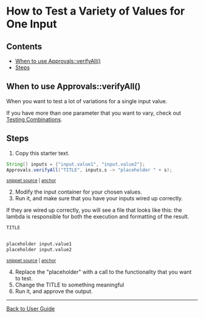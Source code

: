<a id="top"></a>

# How to Test a Variety of Values for One Input

<!-- toc -->
## Contents

  * [When to use Approvals::verifyAll()](#when-to-use-approvalsverifyall)
  * [Steps](#steps)<!-- endToc -->

## When to use Approvals::verifyAll()

When you want to test a lot of variations for a single input value.

If you have more than one parameter that you want to vary, check out [Testing Combinations](TestCombinations.md#top).

## Steps

1. Copy this starter text.

<!-- snippet: VerifyAllStartingPoint -->
<a id='snippet-verifyallstartingpoint'></a>
```java
String[] inputs = {"input.value1", "input.value2"};
Approvals.verifyAll("TITLE", inputs,s -> "placeholder " + s);
```
<sup><a href='/approvaltests-tests/src/test/java/org/approvaltests/ApprovalsTest.java#L40-L43' title='Snippet source file'>snippet source</a> | <a href='#snippet-verifyallstartingpoint' title='Start of snippet'>anchor</a></sup>
<!-- endSnippet -->

2. Modify the input container for your chosen values.
3. Run it, and make sure that you have your inputs wired up correctly.

If they are wired up correctly, you will see a file that looks like this: the lambda is responsible for both the execution and formatting of the result.

<!-- snippet: ApprovalsTest.verifyAllTemplate.approved.txt -->
<a id='snippet-ApprovalsTest.verifyAllTemplate.approved.txt'></a>
```txt
TITLE


placeholder input.value1
placeholder input.value2
```
<sup><a href='/approvaltests-tests/src/test/java/org/approvaltests/ApprovalsTest.verifyAllTemplate.approved.txt#L1-L5' title='Snippet source file'>snippet source</a> | <a href='#snippet-ApprovalsTest.verifyAllTemplate.approved.txt' title='Start of snippet'>anchor</a></sup>
<!-- endSnippet -->

4. Replace the "placeholder" with a call to the functionality that you want to test.
5. Change the TITLE to something meaningful
6. Run it, and approve the output.

---

[Back to User Guide](/doc/README.md#top)
